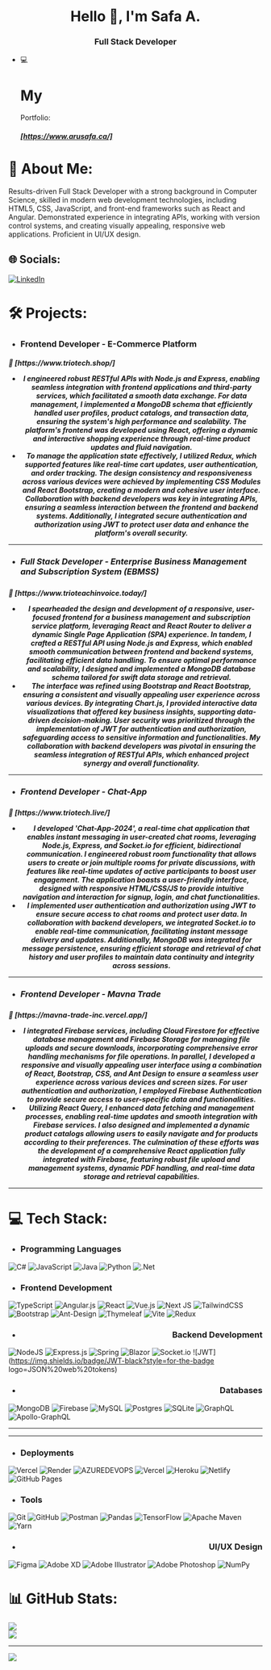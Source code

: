 <h1 align="center">Hello 👋, I'm Safa A.</h1>
<h3 align="center">Full Stack Developer</h3>

- 💻 <h1>My</h1>Portfolio: <h5>[https://www.arusafa.ca/]</h5>

# 💫 About Me:

Results-driven Full Stack Developer with a strong background in Computer Science, skilled in modern web development technologies, including HTML5, CSS, JavaScript, and front-end frameworks such as React and Angular. Demonstrated experience in integrating APIs, working with version control systems, and creating visually appealing, responsive web applications. Proficient in UI/UX design.

## 🌐 Socials:

[![LinkedIn](https://img.shields.io/badge/LinkedIn-%230077B5.svg?logo=linkedin&logoColor=white)](https://linkedin.com/in/safaaru)

# 🛠️ Projects:

- <h3>Frontend Developer - E-Commerce Platform </h3>
<h5>🔗 [https://www.triotech.shop/]
<ul>
    <li align="center">I engineered robust RESTful APIs with Node.js and Express, enabling seamless integration with frontend applications and third-party services, which facilitated a smooth data exchange. For data management, I implemented a MongoDB schema that efficiently handled user profiles, product catalogs, and transaction data, ensuring the system's high performance and scalability. The platform's frontend was developed using React, offering a dynamic and interactive shopping experience through real-time product updates and fluid navigation.</li>
    <li align="center">To manage the application state effectively, I utilized Redux, which supported features like real-time cart updates, user authentication, and order tracking. The design consistency and responsiveness across various devices were achieved by implementing CSS Modules and React Bootstrap, creating a modern and cohesive user interface. Collaboration with backend developers was key in integrating APIs, ensuring a seamless interaction between the frontend and backend systems. Additionally, I integrated secure authentication and authorization using JWT to protect user data and enhance the platform's overall security.</li> 
</ul>
    <hr></hr>
 
- <h3>Full Stack Developer - Enterprise Business Management and Subscription System (EBMSS)</h3>
<h5>🔗 [https://www.trioteachinvoice.today/]
<ul>
    <li align="center">I spearheaded the design and development of a responsive, user-focused frontend for a business management and subscription service platform, leveraging React and React Router to deliver a dynamic Single Page Application (SPA) experience. In tandem, I crafted a RESTful API using Node.js and Express, which enabled smooth communication between frontend and backend systems, facilitating efficient data handling. To ensure optimal performance and scalability, I designed and implemented a MongoDB database schema tailored for swift data storage and retrieval.</li> 
    <li align="center">The interface was refined using Bootstrap and React Bootstrap, ensuring a consistent and visually appealing user experience across various devices. By integrating Chart.js, I provided interactive data visualizations that offered key business insights, supporting data-driven decision-making. User security was prioritized through the implementation of JWT for authentication and authorization, safeguarding access to sensitive information and functionalities. My collaboration with backend developers was pivotal in ensuring the seamless integration of RESTful APIs, which enhanced project synergy and overall functionality.</li> 
    
</ul>
    <hr></hr>

- <h3>Frontend Developer - Chat-App</h3>
<h5>🔗 [https://www.triotech.live/]
<ul>
    <li align="center">I developed 'Chat-App-2024', a real-time chat application that enables instant messaging in user-created chat rooms, leveraging Node.js, Express, and Socket.io for efficient, bidirectional communication. I engineered robust room functionality that allows users to create or join multiple rooms for private discussions, with features like real-time updates of active participants to boost user engagement. The application boasts a user-friendly interface, designed with responsive HTML/CSS/JS to provide intuitive navigation and interaction for signup, login, and chat functionalities.</li>
    <li align="center">I implemented user authentication and authorization using JWT to ensure secure access to chat rooms and protect user data. In collaboration with backend developers, we integrated Socket.io to enable real-time communication, facilitating instant message delivery and updates. Additionally, MongoDB was integrated for message persistence, ensuring efficient storage and retrieval of chat history and user profiles to maintain data continuity and integrity across sessions.</li>
    
</ul>
    <hr></hr>

- <h3>Frontend Developer - Mavna Trade</h3>
<h5>🔗 [https://mavna-trade-inc.vercel.app/]
<ul>
    <li align="center">I integrated Firebase services, including Cloud Firestore for effective database management and Firebase Storage for managing file uploads and secure downloads, incorporating comprehensive error handling mechanisms for file operations. In parallel, I developed a responsive and visually appealing user interface using a combination of React, Bootstrap, CSS, and Ant Design to ensure a seamless user experience across various devices and screen sizes. For user authentication and authorization, I employed Firebase Authentication to provide secure access to user-specific data and functionalities.</li>
    <li align="center"> 
    Utilizing React Query, I enhanced data fetching and management processes, enabling real-time updates and smooth integration with Firebase services. I also designed and implemented a dynamic product catalogs allowing users to easily navigate and for products according to their preferences. The culmination of these efforts was the development of a comprehensive React application fully integrated with Firebase, featuring robust file upload and management systems, dynamic PDF handling, and real-time data storage and retrieval capabilities.</li>
</ul>
    <hr></hr>

# 💻 Tech Stack:

* <h3 align="left">Programming Languages</h3>
<p align="left">

![C#](https://img.shields.io/badge/c%23-%23239120.svg?style=for-the-badge&logo=csharp&logoColor=white) ![JavaScript](https://img.shields.io/badge/javascript-%23323330.svg?style=for-the-badge&logo=javascript&logoColor=%23F7DF1E) ![Java](https://img.shields.io/badge/java-%23ED8B00.svg?style=for-the-badge&logo=openjdk&logoColor=white) ![Python](https://img.shields.io/badge/python-3670A0?style=for-the-badge&logo=python&logoColor=ffdd54) ![.Net](https://img.shields.io/badge/.NET-5C2D91?style=for-the-badge&logo=.net&logoColor=white) </p>

* <h3 align="left">Frontend Development</h3>
<p align="center">

![TypeScript](https://img.shields.io/badge/typescript-%23007ACC.svg?style=for-the-badge&logo=typescript&logoColor=white) ![Angular.js](https://img.shields.io/badge/angular.js-%23E23237.svg?style=for-the-badge&logo=angularjs&logoColor=white) ![React](https://img.shields.io/badge/react-%2320232a.svg?style=for-the-badge&logo=react&logoColor=%2361DAFB) ![Vue.js](https://img.shields.io/badge/vue.js-%2335495e.svg?style=for-the-badge&logo=vuedotjs&logoColor=%234FC08D) ![Next JS](https://img.shields.io/badge/Next-black?style=for-the-badge&logo=next.js&logoColor=white) ![TailwindCSS](https://img.shields.io/badge/tailwindcss-%2338B2AC.svg?style=for-the-badge&logo=tailwind-css&logoColor=white) ![Bootstrap](https://img.shields.io/badge/bootstrap-%238511FA.svg?style=for-the-badge&logo=bootstrap&logoColor=white) ![Ant-Design](https://img.shields.io/badge/-AntDesign-%230170FE?style=for-the-badge&logo=ant-design&logoColor=white) ![Thymeleaf](https://img.shields.io/badge/Thymeleaf-%23005C0F.svg?style=for-the-badge&logo=Thymeleaf&logoColor=white) ![Vite](https://img.shields.io/badge/vite-%23646CFF.svg?style=for-the-badge&logo=vite&logoColor=white) ![Redux](https://img.shields.io/badge/redux-%23593d88.svg?style=for-the-badge&logo=redux&logoColor=white) </p>

* <h3 align="right">Backend Development</h3>
<p align="right"> 

![NodeJS](https://img.shields.io/badge/node.js-6DA55F?style=for-the-badge&logo=node.js&logoColor=white) ![Express.js](https://img.shields.io/badge/express.js-%23404d59.svg?style=for-the-badge&logo=express&logoColor=%2361DAFB) ![Spring](https://img.shields.io/badge/spring-%236DB33F.svg?style=for-the-badge&logo=spring&logoColor=white) ![Blazor](https://img.shields.io/badge/blazor-%235C2D91.svg?style=for-the-badge&logo=blazor&logoColor=white) ![Socket.io](https://img.shields.io/badge/Socket.io-black?style=for-the-badge&logo=socket.io&badgeColor=010101) ![JWT](https://img.shields.io/badge/JWT-black?style=for-the-badge logo=JSON%20web%20tokens) </p>


* <h3 align="right">Databases</h3>
<p align="center"> 

![MongoDB](https://img.shields.io/badge/MongoDB-%234ea94b.svg?style=for-the-badge&logo=mongodb&logoColor=white) ![Firebase](https://img.shields.io/badge/firebase-%23039BE5.svg?style=for-the-badge&logo=firebase) ![MySQL](https://img.shields.io/badge/mysql-%2300000f.svg?style=for-the-badge&logo=mysql&logoColor=white) ![Postgres](https://img.shields.io/badge/postgres-%23316192.svg?style=for-the-badge&logo=postgresql&logoColor=white) ![SQLite](https://img.shields.io/badge/sqlite-%2307405e.svg?style=for-the-badge&logo=sqlite&logoColor=white) ![GraphQL](https://img.shields.io/badge/-GraphQL-E10098?style=for-the-badge&logo=graphql&logoColor=white) ![Apollo-GraphQL](https://img.shields.io/badge/-ApolloGraphQL-311C87?style=for-the-badge&logo=apollo-graphql) </p>

<hr></hr>
<hr></hr>

- <h3 align="left">Deployments</h3>
<p align="left"> 

![Vercel](https://img.shields.io/badge/vercel-%23000000.svg?style=for-the-badge&logo=vercel&logoColor=white) ![Render](https://img.shields.io/badge/Render-%46E3B7.svg?style=for-the-badge&logo=render&logoColor=white) ![AZUREDEVOPS](https://img.shields.io/badge/azuredevops-0078D7.svg?style=for-the-badge&logo=azuredevops&logoColor=white&color=%230078D7) ![Vercel](https://img.shields.io/badge/Vercel-black?style=for-the-badge&logo=vercel&logoColor=white) ![Heroku](https://img.shields.io/badge/heroku-%23430098.svg?style=for-the-badge&logo=heroku&logoColor=white) ![Netlify](https://img.shields.io/badge/Netlify-%23000000.svg?style=for-the-badge&logo=netlify&logoColor=%23000000) ![GitHub Pages](https://img.shields.io/badge/GitHub%20Pages-%23181717.svg?style=for-the-badge&logo=github&logoColor=white) </p>


- <h3 align="left">Tools</h3>
<p align="center"> 

![Git](https://img.shields.io/badge/git-%23F05032.svg?style=for-the-badge&logo=git&logoColor=white) ![GitHub](https://img.shields.io/badge/github-%23121011.svg?style=for-the-badge&logo=github&logoColor=white) ![Postman](https://img.shields.io/badge/Postman-FF6C37?style=for-the-badge&logo=postman&logoColor=white) ![Pandas](https://img.shields.io/badge/pandas-%23150458.svg?style=for-the-badge&logo=pandas&logoColor=white) ![TensorFlow](https://img.shields.io/badge/TensorFlow-%23FF6F00.svg?style=for-the-badge&logo=TensorFlow&logoColor=white) ![Apache Maven](https://img.shields.io/badge/Apache%20Maven-C71A36?style=for-the-badge&logo=Apache%20Maven&logoColor=white) ![Yarn](https://img.shields.io/badge/yarn-%232C8EBB.svg?style=for-the-badge&logo=yarn&logoColor=white) </p>

- <h3 align="right">UI/UX Design</h3>
<p align="center"> 

![Figma](https://img.shields.io/badge/figma-%23F24E1E.svg?style=for-the-badge&logo=figma&logoColor=white) ![Adobe XD](https://img.shields.io/badge/Adobe%20XD-FF26BE?style=for-the-badge&logo=adobe-xd&logoColor=white) ![Adobe Illustrator](https://img.shields.io/badge/adobe%20illustrator-%23FF9A00.svg?style=for-the-badge&logo=adobe%20illustrator&logoColor=white) ![Adobe Photoshop](https://img.shields.io/badge/adobe%20photoshop-%2331A8FF.svg?style=for-the-badge&logo=adobe%20photoshop&logoColor=white) ![NumPy](https://img.shields.io/badge/numpy-%23013243.svg?style=for-the-badge&logo=numpy&logoColor=white) </p>

# 📊 GitHub Stats:

![](https://github-readme-streak-stats.herokuapp.com/?user=arusafa&theme=dark&hide_border=false)<br/>
![](https://github-readme-stats.vercel.app/api/top-langs/?username=arusafa&theme=dark&hide_border=false&include_all_commits=true&count_private=false&layout=compact)

---

[![](https://visitcount.itsvg.in/api?id=arusafa&icon=0&color=0)](https://visitcount.itsvg.in)

<!-- Proudly created with GPRM ( https://gprm.itsvg.in ) -->
